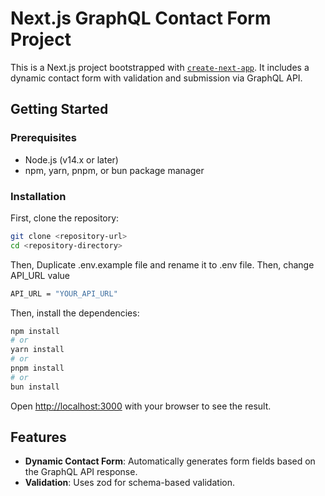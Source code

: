 # Next.js GraphQL Contact Form Project

This is a Next.js project bootstrapped with [`create-next-app`](https://github.com/vercel/next.js/tree/canary/packages/create-next-app). It includes a dynamic contact form with validation and submission via GraphQL API.

## Getting Started

### Prerequisites

- Node.js (v14.x or later)
- npm, yarn, pnpm, or bun package manager

### Installation

First, clone the repository:

```bash
git clone <repository-url>
cd <repository-directory>
```

Then, Duplicate .env.example file and rename it to .env file.
Then, change API_URL value

```bash
API_URL = "YOUR_API_URL"
```

Then, install the dependencies:

```bash
npm install
# or
yarn install
# or
pnpm install
# or
bun install
```

Open [http://localhost:3000](http://localhost:3000) with your browser to see the result.

## Features

- **Dynamic Contact Form**: Automatically generates form fields based on the GraphQL API response.
- **Validation**: Uses zod for schema-based validation.
